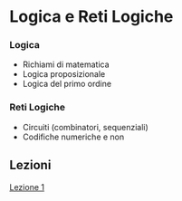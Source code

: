 # Logica e Reti Logiche

### Logica

- Richiami di matematica
- Logica proposizionale
- Logica del primo ordine

### Reti Logiche

- Circuiti (combinatori, sequenziali)
- Codifiche numeriche e non


## Lezioni

[Lezione 1](https://www.mat.uniroma2.it/~pasquale/)
